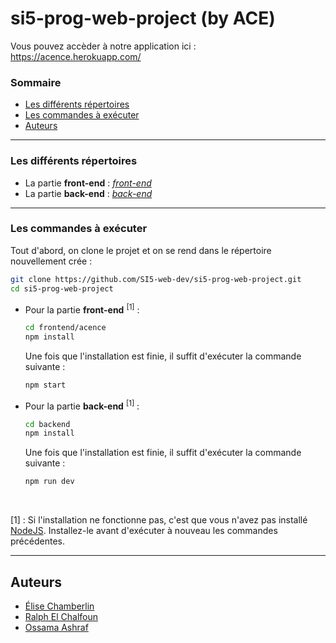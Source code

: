 # si5-prog-web-project (by ACE)

Vous pouvez accèder à notre application ici : https://acence.herokuapp.com/
### Sommaire

* [Les différents répertoires](#les-différents-répertoires)
* [Les commandes à exécuter](#les-commandes-à-exécuter)
* [Auteurs](#auteurs)


-----------------

### Les différents répertoires
* La partie __front-end__ : [_front-end_](https://github.com/SI5-web-dev/si5-prog-web-project/tree/main/frontend/acence)
* La partie __back-end__ : [_back-end_](https://github.com/SI5-web-dev/si5-prog-web-project/tree/main/backend)

-----------------

### Les commandes à exécuter
Tout d'abord, on clone le projet et on se rend dans le répertoire nouvellement crée :
```bash
git clone https://github.com/SI5-web-dev/si5-prog-web-project.git
cd si5-prog-web-project
```

* Pour la partie __front-end__ <sup>[1]</sup> :
    ```bash
    cd frontend/acence
    npm install
    ```
    Une fois que l'installation est finie, il suffit d'exécuter la commande suivante :
    ```bash
    npm start
    ```
  
 * Pour la partie __back-end__ <sup>[1]</sup> :
     ```bash
     cd backend
     npm install
     ```
     Une fois que l'installation est finie, il suffit d'exécuter la commande suivante :
     ```bash
     npm run dev
     ```
<br>

[1] : Si l'installation ne fonctionne pas, c'est que vous n'avez pas installé [NodeJS](https://nodejs.org/en/download/). Installez-le avant d'exécuter à nouveau les commandes précédentes.

-----------------

## Auteurs
- [Élise Chamberlin](https://github.com/Elise-Chamberlin)
- [Ralph El Chalfoun](https://github.com/iBananos)
- [Ossama Ashraf](https://github.com/Ossama98)


